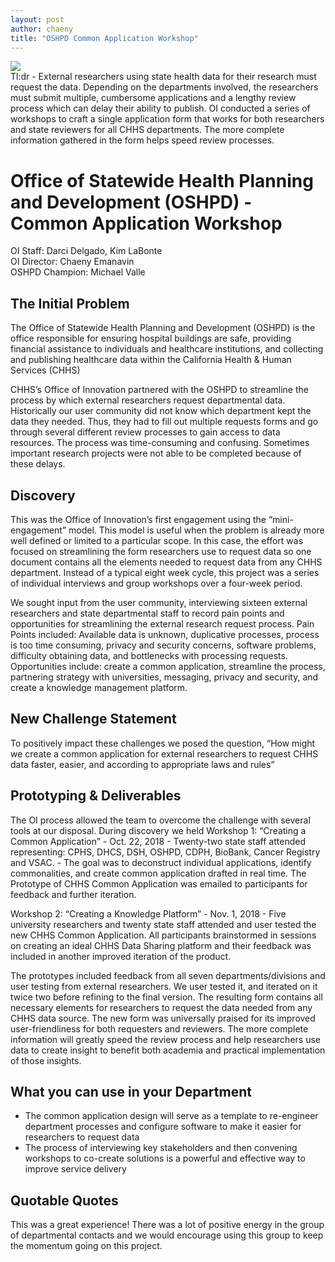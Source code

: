 ```yaml
---
layout: post
author: chaeny
title: "OSHPD Common Application Workshop"
---
```

<img src="../assets/images/Speed Geeking Visual - OSHPD Workshop for Higher Ed.png"/>
<br/>
Tl:dr - External researchers using state health data for their research must request the data. Depending on the departments involved, the researchers must submit multiple, cumbersome applications and a lengthy review process which can delay their ability to publish. OI conducted a series of workshops to craft a single application form that works for both researchers and state reviewers for all CHHS departments. The more complete information gathered in the form helps speed review processes.

<h1 class="jumbotron">Office of Statewide Health Planning and Development (OSHPD) - Common Application Workshop
</h1>

<p>OI Staff: Darci Delgado, Kim LaBonte<br />
OI Director: Chaeny Emanavin<br />
OSHPD Champion: Michael Valle
</p>

<h2>The Initial Problem</h2>
<p>The Office of Statewide Health Planning and Development (OSHPD) is the office responsible for ensuring hospital buildings are safe, providing financial assistance to individuals and healthcare institutions, and collecting and publishing healthcare data within the California Health & Human Services (CHHS)</p>

<p>CHHS’s Office of Innovation partnered with the OSHPD to streamline the process by which external researchers request departmental data. Historically our user community did not know which department kept the data they needed. Thus, they had to fill out multiple requests forms and go through several different review processes to gain access to data resources. The process was time-consuming and confusing. Sometimes important research projects were not able to be completed because of these delays.
</p>

<h2>Discovery</h2>
<p>This was the Office of Innovation’s first engagement using the “mini-engagement” model. This model is useful when the problem is already more well defined or limited to a particular scope. In this case, the effort was focused on streamlining the form researchers use to request data so one document contains all the elements needed to request data from any CHHS department. Instead of a typical eight week cycle, this project was a series of individual interviews and group workshops over a four-week period.</p>

<p>We sought input from the user community, interviewing sixteen external researchers and state departmental staff to record pain points and opportunities for streamlining the external research request process. Pain Points included: Available data is unknown, duplicative processes, process is too time consuming, privacy and security concerns, software problems, difficulty obtaining data, and bottlenecks with processing requests. Opportunities include: create a common application, streamline the process, partnering strategy with universities, messaging, privacy and security, and create a knowledge management platform.
</p>

<h2>New Challenge Statement</h2>
<p>To positively impact these challenges we posed the question, “How might we create a common application for external researchers to request CHHS data faster, easier, and according to appropriate laws and rules”</p>

<h2>Prototyping & Deliverables</h2>
<p>The OI process allowed the team to overcome the challenge with several tools at our disposal. During discovery we held Workshop 1: “Creating a Common Application” - Oct. 22, 2018 - Twenty-two state staff attended representing: CPHS, DHCS, DSH, OSHPD, CDPH, BioBank, Cancer Registry and VSAC. - The goal was to deconstruct individual applications, identify commonalities, and create common application drafted in real time. The Prototype of CHHS Common Application was emailed to participants for feedback and further iteration. </p>

<p>Workshop 2: “Creating a Knowledge Platform” - Nov. 1, 2018 - Five university researchers and twenty state staff attended and user tested the new CHHS Common Application. All participants brainstormed in sessions on creating an ideal CHHS Data Sharing platform and their feedback was included in another improved iteration of the product. </p>

<p>The prototypes included feedback from all seven departments/divisions and user testing from external researchers. We user tested it, and iterated on it twice two before refining to the final version. The resulting form contains all necessary elements for researchers to request the data needed from any CHHS data source. The new form was universally praised for its improved user-friendliness for both requesters and reviewers. The more complete information will greatly speed the review process and help researchers use data to create insight to benefit both academia and practical implementation of those insights.
</p>

<h2>What you can use in your Department</h2>
<ul><li>The common application design will serve as a template to re-engineer department processes and configure software to make it easier for researchers to request data
</li>
<li>The process of interviewing key stakeholders and then convening workshops to co-create solutions is a powerful and effective way to improve service delivery</li></ul>

<h2>Quotable Quotes</h2>
<p>This was a great experience! There was a lot of positive energy in the group of departmental contacts and we would encourage using this group to keep the momentum going on this project. </p>
